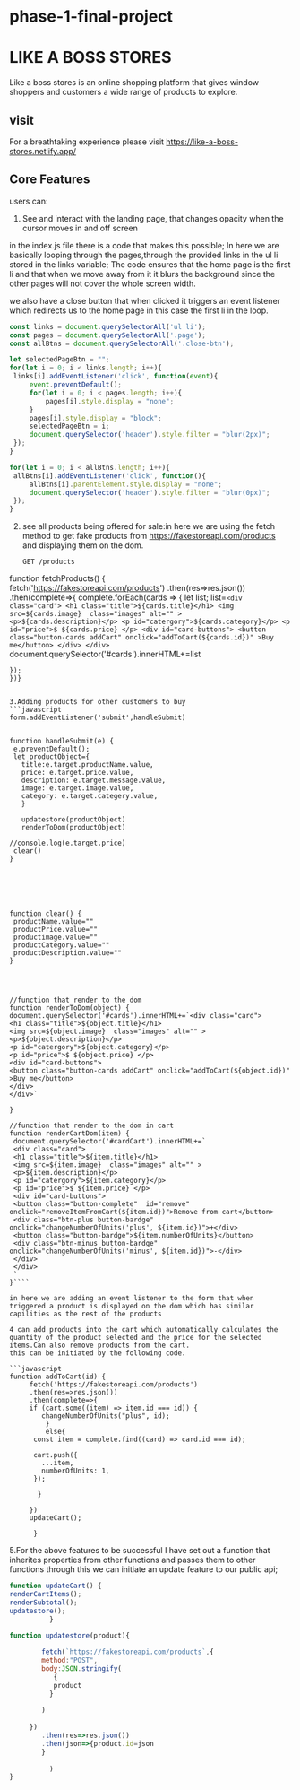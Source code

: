# phase-1-final-project


# LIKE A BOSS STORES

Like a boss stores is an online shopping  platform that gives window shoppers and customers a wide range of products to explore. 


## visit
For a breathtaking experience please visit https://like-a-boss-stores.netlify.app/


## Core Features

 users can:

1. See and interact with the  landing page, that changes opacity when the cursor moves in and off screen

in the index.js file there is a code that makes this possible;
In here we are basically looping through the pages,through the provided links in the ul li stored in the links variable;
The code ensures that the home page is the first li and that when we move away from it it blurs the background since the other pages will not cover the whole screen width.

we also have a close button that when clicked it triggers an event listener which redirects us to the home page in this case the first li in the loop.

   ```javascript
  const links = document.querySelectorAll('ul li');
const pages = document.querySelectorAll('.page');
const allBtns = document.querySelectorAll('.close-btn');

let selectedPageBtn = "";
for(let i = 0; i < links.length; i++){
    links[i].addEventListener('click', function(event){
        event.preventDefault();
        for(let i = 0; i < pages.length; i++){
            pages[i].style.display = "none";
        }
        pages[i].style.display = "block";
        selectedPageBtn = i;
        document.querySelector('header').style.filter = "blur(2px)";
    });
}

for(let i = 0; i < allBtns.length; i++){
    allBtns[i].addEventListener('click', function(){
        allBtns[i].parentElement.style.display = "none";
        document.querySelector('header').style.filter = "blur(0px)";
    });
}

   ```

2. see all products being offered for sale:in here we are using the fetch method to get fake products from  https://fakestoreapi.com/products and displaying them on the dom.

   ```
   GET /products
function fetchProducts() {   
    fetch('https://fakestoreapi.com/products')
    .then(res=>res.json())
    .then(complete=>{
    complete.forEach(cards => {
       let list;
       list=`<div class="card">
       <h1 class="title">${cards.title}</h1>
       <img src=${cards.image}  class="images" alt="" >    
       <p>${cards.description}</p>
       <p id="catergory">${cards.category}</p>
       <p id="price">$ ${cards.price} </p>
       <div id="card-buttons">
       <button class="button-cards addCart" onclick="addToCart(${cards.id})" >Buy me</button>
       </div>
       </div>`
       document.querySelector('#cards').innerHTML+=list
    
    });  
    })}
   ```

3.Adding products for other customers to buy 
```javascript
form.addEventListener('submit',handleSubmit)


function handleSubmit(e) {
    e.preventDefault();
    let productObject={
      title:e.target.productName.value,
      price: e.target.price.value,
      description: e.target.message.value,
      image: e.target.image.value,
      category: e.target.categery.value,
      }
  
      updatestore(productObject)
      renderToDom(productObject)
     
  //console.log(e.target.price)
    clear()
  }






  function clear() {
    productName.value=""
    productPrice.value=""
    productimage.value=""
    productCategory.value=""
    productDescription.value=""
  }




//function that render to the dom
function renderToDom(object) {
  document.querySelector('#cards').innerHTML+=`<div class="card">
   <h1 class="title">${object.title}</h1>
   <img src=${object.image}  class="images" alt="" >    
   <p>${object.description}</p>
   <p id="catergory">${object.category}</p>
   <p id="price">$ ${object.price} </p>
   <div id="card-buttons">
   <button class="button-cards addCart" onclick="addToCart(${object.id})" >Buy me</button>
   </div>
   </div>`
   
}

//function that render to the dom in cart
function renderCartDom(item) {
    document.querySelector('#cardCart').innerHTML+=`
    <div class="card">
    <h1 class="title">${item.title}</h1>
    <img src=${item.image}  class="images" alt="" >    
    <p>${item.description}</p>
    <p id="catergory">${item.category}</p>
    <p id="price">$ ${item.price} </p>
    <div id="card-buttons">
    <button class="button-complete"  id="remove" onclick="removeItemFromCart(${item.id})">Remove from cart</button>
    <div class="btn-plus button-bardge" onclick="changeNumberOfUnits('plus', ${item.id})">+</div>
    <button class="button-bardge">${item.numberOfUnits}</button>
    <div class="btn-minus button-bardge" onclick="changeNumberOfUnits('minus', ${item.id})">-</div>
    </div>
    </div>
    `
}````

in here we are adding an event listener to the form that when triggered a product is displayed on the dom which has similar capilities as the rest of the products

4 can add products into the cart which automatically calculates the quantity of the product selected and the price for the selected items.Can also remove products from the cart.
this can be initiated by the following code.
 
 ```javascript
 function addToCart(id) {
        fetch('https://fakestoreapi.com/products')
        .then(res=>res.json())
        .then(complete=>{
        if (cart.some((item) => item.id === id)) {
           changeNumberOfUnits("plus", id);
            }
            else{
         const item = complete.find((card) => card.id === id);
         
         cart.push({
           ...item,
           numberOfUnits: 1,
         });
         
          }
          
        })
        updateCart(); 
        
         }
```

5.For the above features to be successful I have set out a function that inherites properties from other functions and passes them to other functions through this we can initiate an update feature to our public api;


````javascript
function updateCart() {
renderCartItems();
renderSubtotal();
updatestore();
          }

function updatestore(product){
  
        fetch(`https://fakestoreapi.com/products`,{
        method:"POST",
        body:JSON.stringify(
           {
           product
          }
          
        )
        
     })
        .then(res=>res.json())
        .then(json=>{product.id=json
        }
         
          )
}
````  